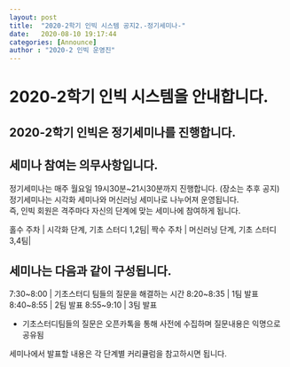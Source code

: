 ```yaml
---
layout: post
title:  "2020-2학기 인빅 시스템 공지2.-정기세미나-"
date:   2020-08-10 19:17:44
categories: [Announce]
author : "2020-2 인빅 운영진"
---
```



# 2020-2학기 인빅 시스템을 안내합니다.
## 2020-2학기 인빅은 정기세미나를 진행합니다.
## 세미나 참여는 의무사항입니다.

정기세미나는 매주 월요일 19시30분~21시30분까지 진행합니다. (장소는 추후 공지) <br>
정기세미나는 시각화 세미나와 머신러닝 세미나로 나누어져 운영됩니다.<br>
즉, 인빅 회원은 격주마다 자신의 단계에 맞는 세미나에 참여하게 됩니다.

홀수 주차 | 시각화 단계, 기초 스터디 1,2팀|
짝수 주차 | 머신러닝 단계, 기초 스터디 3,4팀|

## 세미나는 다음과 같이 구성됩니다.

7:30~8:00 | 기초스터디 팀들의 질문을 해결하는 시간
8:20~8:35 | 1팀 발표
8:40~8:55 | 2팀 발표
8:55~9:10 | 3팀 발표

* 기초스터디팀들의 질문은 오픈카톡을 통해 사전에 수집하며 질문내용은 익명으로 공유됨

세미나에서 발표할 내용은 각 단계별 커리큘럼을 참고하시면 됩니다.  
